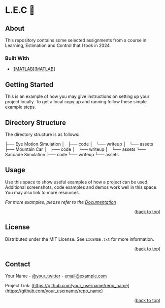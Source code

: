 # L.E.C  👋

## About 

This repository contains some selected assignments from a course in Learning, Estimation and Control that I took in 2024.

### Built With


* [![MATLAB][MATLAB]][Matlab-url]


## Getting Started

This is an example of how you may give instructions on setting up your project locally.
To get a local copy up and running follow these simple example steps.


## Directory Structure

The directory structure is as follows:

├── Eye Motion Simulation
│   ├── code
│   └── writeup
│       └── assets
├── Mountain Car
│   ├── code
│   └── writeup
│       └── assets
└── Saccade Simulation
    ├── code
    └── writeup
        └── assets


## Usage

Use this space to show useful examples of how a project can be used. Additional screenshots, code examples and demos work well in this space. You may also link to more resources.

_For more examples, please refer to the [Documentation](https://example.com)_

<p align="right">(<a href="#readme-top">back to top</a>)</p>




<!-- LICENSE -->
## License

Distributed under the MIT License. See `LICENSE.txt` for more information.

<p align="right">(<a href="#readme-top">back to top</a>)</p>



<!-- CONTACT -->
## Contact

Your Name - [@your_twitter](https://twitter.com/your_username) - email@example.com

Project Link: [https://github.com/your_username/repo_name](https://github.com/your_username/repo_name)

<p align="right">(<a href="#readme-top">back to top</a>)</p>



[Matlab-url]: https://www.mathworks.com/products/matlab.html
